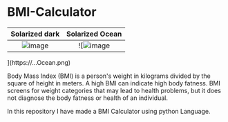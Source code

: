 # BMI-Calculator

Solarized dark             |  Solarized Ocean
:-------------------------:|:-------------------------:
![![image](https://github.com/99-chetna/BMI-Calculator/assets/112334463/e6ab9bce-5cfa-424b-8b6f-4592bceaa24e)](https://...Dark.png)  |  ![![image](https://github.com/99-chetna/BMI-Calculator/assets/112334463/4469d780-6938-4c87-b0b6-d4841355bac2)
](https://...Ocean.png)




Body Mass Index (BMI) is a person's weight in kilograms divided by the square of height in meters. A high BMI can indicate high body fatness. BMI screens for weight categories that may lead to health problems, but it does not diagnose the body fatness or health of an individual.

In this repository I have made a BMI Calculator using python Language.
